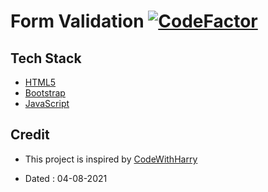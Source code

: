 # Form Validation [![CodeFactor](https://www.codefactor.io/repository/github/googoldkhan/form-validation/badge)](https://www.codefactor.io/repository/github/googoldkhan/form-validation)

## Tech Stack

- [HTML5](https://developer.mozilla.org/en-US/docs/Glossary/HTML5)
- [Bootstrap](https://getbootstrap.com/)
- [JavaScript](https://developer.mozilla.org/en-US/docs/Web/JavaScript)

## Credit

- This project is inspired by [CodeWithHarry](https://youtube.com/playlist?list=PLu0W_9lII9ajyk081To1Cbt2eI5913SsL)

- Dated : 04-08-2021
